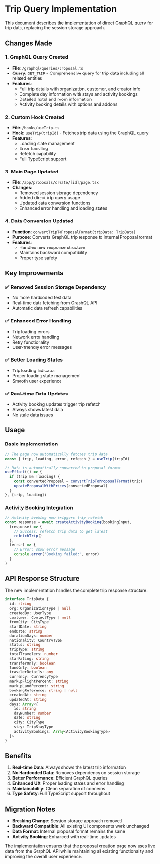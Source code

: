 # Trip Query Implementation

This document describes the implementation of direct GraphQL query for trip data, replacing the session storage approach.

## Changes Made

### 1. **GraphQL Query Created**
- **File**: `/graphql/queries/proposal.ts`
- **Query**: `GET_TRIP` - Comprehensive query for trip data including all related entities
- **Features**: 
  - Full trip details with organization, customer, and creator info
  - Complete day information with stays and activity bookings
  - Detailed hotel and room information
  - Activity booking details with options and addons

### 2. **Custom Hook Created**
- **File**: `/hooks/useTrip.ts`
- **Hook**: `useTrip(tripId)` - Fetches trip data using the GraphQL query
- **Features**:
  - Loading state management
  - Error handling
  - Refetch capability
  - Full TypeScript support

### 3. **Main Page Updated**
- **File**: `/app/proposals/create/[id]/page.tsx`
- **Changes**:
  - Removed session storage dependency
  - Added direct trip query usage
  - Updated data conversion functions
  - Enhanced error handling and loading states

### 4. **Data Conversion Updated**
- **Function**: `convertTripToProposalFormat(tripData: TripData)`
- **Purpose**: Converts GraphQL trip response to internal Proposal format
- **Features**:
  - Handles new response structure
  - Maintains backward compatibility
  - Proper type safety

## Key Improvements

### ✅ **Removed Session Storage Dependency**
- No more hardcoded test data
- Real-time data fetching from GraphQL API
- Automatic data refresh capabilities

### ✅ **Enhanced Error Handling**
- Trip loading errors
- Network error handling
- Retry functionality
- User-friendly error messages

### ✅ **Better Loading States**
- Trip loading indicator
- Proper loading state management
- Smooth user experience

### ✅ **Real-time Data Updates**
- Activity booking updates trigger trip refetch
- Always shows latest data
- No stale data issues

## Usage

### Basic Implementation
```typescript
// The page now automatically fetches trip data
const { trip, loading, error, refetch } = useTrip(tripId)

// Data is automatically converted to proposal format
useEffect(() => {
  if (trip && !loading) {
    const convertedProposal = convertTripToProposalFormat(trip)
    updateProposalWithPrices(convertedProposal)
  }
}, [trip, loading])
```

### Activity Booking Integration
```typescript
// Activity booking now triggers trip refetch
const response = await createActivityBooking(bookingInput, 
  (response) => {
    // Success: refetch trip data to get latest
    refetchTrip()
  },
  (error) => {
    // Error: show error message
    console.error('Booking failed:', error)
  }
)
```

## API Response Structure

The new implementation handles the complete trip response structure:

```typescript
interface TripData {
  id: string
  org: OrganizationType | null
  createdBy: UserType
  customer: ContactType | null
  fromCity: CityType
  startDate: string
  endDate: string
  durationDays: number
  nationality: CountryType
  status: string
  tripType: string
  totalTravelers: number
  starRating: string
  transferOnly: boolean
  landOnly: boolean
  travelerDetails: any
  currency: CurrencyType
  markupFlightPercent: string
  markupLandPercent: string
  bookingReference: string | null
  createdAt: string
  updatedAt: string
  days: Array<{
    id: string
    dayNumber: number
    date: string
    city: CityType
    stay: TripStayType
    activityBookings: Array<ActivityBookingType>
  }>
}
```

## Benefits

1. **Real-time Data**: Always shows the latest trip information
2. **No Hardcoded Data**: Removes dependency on session storage
3. **Better Performance**: Efficient GraphQL queries
4. **Enhanced UX**: Proper loading states and error handling
5. **Maintainability**: Clean separation of concerns
6. **Type Safety**: Full TypeScript support throughout

## Migration Notes

- **Breaking Change**: Session storage approach removed
- **Backward Compatible**: All existing UI components work unchanged
- **Data Format**: Internal proposal format remains the same
- **Activity Booking**: Enhanced with real-time updates

The implementation ensures that the proposal creation page now uses live data from the GraphQL API while maintaining all existing functionality and improving the overall user experience.
